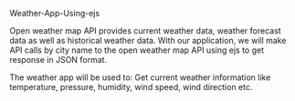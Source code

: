Weather-App-Using-ejs

Open weather map API provides current weather data, weather forecast data as well as historical weather data. With our application, we will make API calls by city name to the open weather map API using ejs to get response in JSON format.

The weather app will be used to: Get current weather information like temperature, pressure, humidity, wind speed, wind direction etc. 
